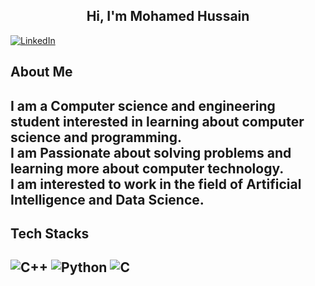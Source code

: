 <h2 align="center">Hi, I'm Mohamed Hussain</h2>

[![LinkedIn](https://img.shields.io/badge/LinkedIn-0077B5?style=for-the-badge&logo=linkedin&logoColor=white)](https://www.linkedin.com/in/mohamedhussainh2004/)
<h2>About Me<h2>
 
  I am a Computer science and engineering student interested in learning about computer science and programming.<br/>
  I am Passionate about solving problems and learning more about computer technology.<br/>
  I am interested to work in the field of Artificial Intelligence and Data Science.<br/>
  
<h2>Tech Stacks<h2>
 
  ![C++](https://img.shields.io/badge/c++-%2300599C.svg?style=for-the-badge&logo=c%2B%2B&logoColor=white)
  ![Python](https://img.shields.io/badge/Python-3776AB?style=for-the-badge&logo=python&logoColor=white)
  ![C](https://img.shields.io/badge/C-00599C?style=for-the-badge&logo=c&logoColor=white)

 

